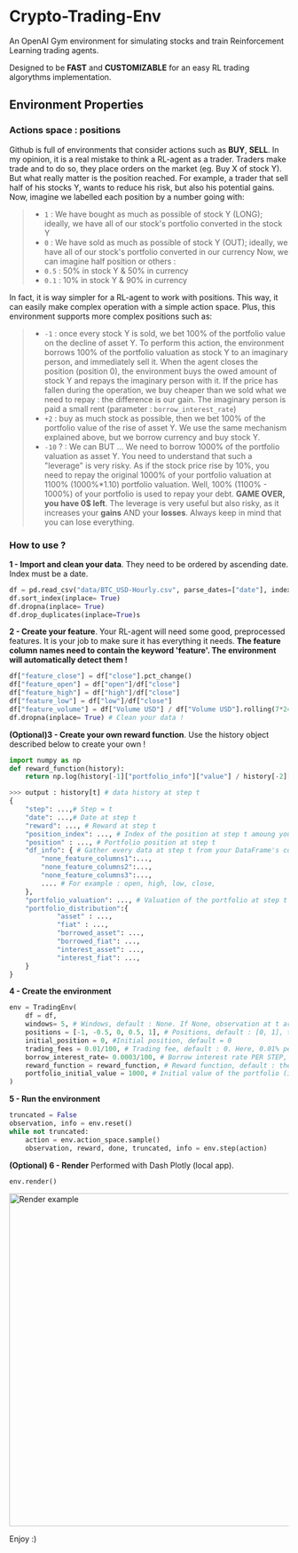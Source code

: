 # Crypto-Trading-Env

An OpenAI Gym environment for simulating stocks and train Reinforcement Learning trading agents.

Designed to be **FAST** and **CUSTOMIZABLE** for an easy RL trading algorythms implementation.

## Environment Properties

### Actions space : positions

Github is full of environments that consider actions such as **BUY**, **SELL**. In my opinion, it is a real mistake to think a RL-agent as a trader. Traders make trade and to do so, they place orders on the market (eg. Buy X of stock Y). But what really matter is the position reached. For example, a trader that sell half of his stocks Y, wants to reduce his risk, but also his potential gains. Now, imagine we labelled each position by a number going with:
>- ```1``` : We have bought as much as possible of stock Y (LONG); ideally, we have all of our stock's portfolio converted in the stock Y
>- ```0``` : We have sold as much as possible of stock Y (OUT); ideally, we have all of our stock's portfolio converted in our currency
Now, we can imagine half position or others :
>- ```0.5``` : 50% in stock Y & 50% in currency
>- ```0.1``` : 10% in stock Y & 90% in currency

In fact, it is way simpler for a RL-agent to work with positions. This way, it can easily make complex operation with a simple action space.
Plus, this environment supports more complex positions such as:
>- ```-1``` : once every stock Y is sold, we bet 100% of the portfolio value on the decline of asset Y. To perform this action, the environment borrows 100% of the portfolio valuation as stock Y to an imaginary person, and immediately sell it. When the agent closes the position (position 0), the environment buys the owed amount of stock Y and repays the imaginary person with it. If the price has fallen during the operation, we buy cheaper than we sold what we need to repay : the difference is our gain. The imaginary person is paid a small rent (parameter : ```borrow_interest_rate```)
>- ```+2``` : buy as much stock as possible, then we bet 100% of the portfolio value of the rise of asset Y. We use the same mechanism explained above, but we borrow currency and buy stock Y.
>- ```-10``` ? : We can BUT ...  We need to borrow 1000% of the portfolio valuation as asset Y. You need to understand that such a "leverage" is very risky. As if the stock price rise by 10%, you need to repay the original 1000% of your portfolio valuation at 1100% (1000%*1.10) portfolio valuation. Well, 100% (1100% - 1000%) of your portfolio is used to repay your debt. **GAME OVER, you have 0$ left**. The leverage is very useful but also risky, as it increases your **gains** AND your **losses**. Always keep in mind that you can lose everything.

### How to use ?

**1 - Import and clean your data**. They need to be ordered by ascending date. Index must be a date.
```python
df = pd.read_csv("data/BTC_USD-Hourly.csv", parse_dates=["date"], index_col= "date")
df.sort_index(inplace= True)
df.dropna(inplace= True)
df.drop_duplicates(inplace=True)s
```
**2 - Create your feature**. Your RL-agent will need some good, preprocessed features. It is your job to make sure it has everything it needs.
**The feature column names need to contain the keyword 'feature'. The environment will automatically detect them !**

```python
df["feature_close"] = df["close"].pct_change()
df["feature_open"] = df["open"]/df["close"]
df["feature_high"] = df["high"]/df["close"]
df["feature_low"] = df["low"]/df["close"]
df["feature_volume"] = df["Volume USD"] / df["Volume USD"].rolling(7*24).max()
df.dropna(inplace= True) # Clean your data !
```
**(Optional)3 - Create your own reward function**. Use the history object described below to create your own !
```python
import numpy as np
def reward_function(history):
    return np.log(history[-1]["portfolio_info"]["value"] / history[-2]["portfolio_info"]["value"]) #log (p_t / p_t-1 )

>>> output : history[t] # data history at step t
{
    "step": ...,# Step = t
    "date": ...,# Date at step t
    "reward": ..., # Reward at step t
    "position_index": ..., # Index of the position at step t amoung your position argument
    "position" : ..., # Portfolio position at step t
    "df_info": { # Gather every data at step t from your DataFrame's columns, that are not features
        "none_feature_columns1":...,
        "none_feature_columns2":...,
        "none_feature_columns3":..., 
        .... # For example : open, high, low, close,
    },
    "portfolio_valuation": ..., # Valuation of the portfolio at step t
    "portfolio_distribution":{
            "asset" : ...,
            "fiat" : ...,
            "borrowed_asset": ...,
            "borrowed_fiat": ...,
            "interest_asset": ...,
            "interest_fiat": ...,
    }
}
```

**4 - Create the environment**
```python
env = TradingEnv(
    df = df,
    windows= 5, # Windows, default : None. If None, observation at t are the features at step t. If windows = i (int),  observation at t are the features from steps [t-i+1 :  t]
    positions = [-1, -0.5, 0, 0.5, 1], # Positions, default : [0, 1], that the agent can choose (Explained in "Actions space : positions")
    initial_position = 0, #Initial position, default = 0
    trading_fees = 0.01/100, # Trading fee, default : 0. Here, 0.01% per stock buy / sell)
    borrow_interest_rate= 0.0003/100, # Borrow interest rate PER STEP, default : 0. Here we pay 0.0003% per HOUR per asset borrowed
    reward_function = reward_function, # Reward function, default : the one presented above
    portfolio_initial_value = 1000, # Initial value of the portfolio (in FIAT), default : 1000. Here, 1000 USD
)
```
**5 - Run the environment**
```python
truncated = False
observation, info = env.reset()
while not truncated:
    action = env.action_space.sample()
    observation, reward, done, truncated, info = env.step(action)
```
**(Optional) 6 - Render**
Performed with Dash Plotly (local app).
```python
env.render()
```
<img alt="Render example" src ="https://github.com/ClementPerroud/Gym-Trading-Env/blob/main/readme_images/render.PNG?raw=true" height = "600"/>

Enjoy :)




